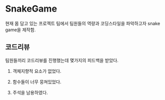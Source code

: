 # SnakeGame
현재 몸 담고 있는 프로젝트 팀에서 팀원들의 역량과 코딩스타일을 파악하고자 snake game을 제작함.

## 코드리뷰
팀원들끼리 코드리뷰를 진행했는데 몇가지의 피드백을 받았다.

 1. 객체지향적 요소가 없었다.
 
 2. 함수들이 너무 뭉쳐있었다.
 
 3. 주석을 남용하였다.
 
 
